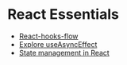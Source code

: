 
# React Essentials

- [React-hooks-flow](https://github.com/donavon/hook-flow)
- [Explore useAsyncEffect](https://codesandbox.io/s/useasynceffect-hph2n)
- [State management in React](https://www.youtube.com/watch?v=zpUMRsAO6-Y&t=493s&ab_channel=freeCodeCampTalks)
